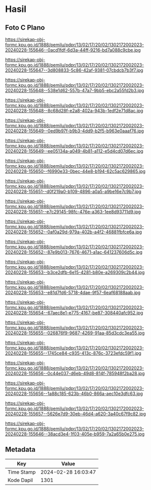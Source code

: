 # Hasil

## Foto C Plano

https://sirekap-obj-formc.kpu.go.id/1888/pemilu/pdpr/13/02/17/20/02/1302172002023-20240228-155646--0acd1fdf-6d3a-44ff-9216-bd7a088c9cbe.jpg

https://sirekap-obj-formc.kpu.go.id/1888/pemilu/pdpr/13/02/17/20/02/1302172002023-20240228-155647--3d808833-5c86-42af-9381-07cbdcb7b3f7.jpg

https://sirekap-obj-formc.kpu.go.id/1888/pemilu/pdpr/13/02/17/20/02/1302172002023-20240228-155648--538e1d62-557b-47a7-9bb5-ebc2a55fd2b3.jpg

https://sirekap-obj-formc.kpu.go.id/1888/pemilu/pdpr/13/02/17/20/02/1302172002023-20240228-155648--8c68d28f-e2a8-402a-943b-1edf2e71d8ac.jpg

https://sirekap-obj-formc.kpu.go.id/1888/pemilu/pdpr/13/02/17/20/02/1302172002023-20240228-155649--0ed9b97f-b9b3-4dd9-b2f5-b963e0aaaf76.jpg

https://sirekap-obj-formc.kpu.go.id/1888/pemilu/pdpr/13/02/17/20/02/1302172002023-20240228-155649--ee05134a-a049-4b81-a112-e5d4cd07d6ec.jpg

https://sirekap-obj-formc.kpu.go.id/1888/pemilu/pdpr/13/02/17/20/02/1302172002023-20240228-155650--f6990e33-0bec-44e8-b194-62c5ac629865.jpg

https://sirekap-obj-formc.kpu.go.id/1888/pemilu/pdpr/13/02/17/20/02/1302172002023-20240228-155651--d0f219a0-b109-4896-a0a5-a9be16e7c9b7.jpg

https://sirekap-obj-formc.kpu.go.id/1888/pemilu/pdpr/13/02/17/20/02/1302172002023-20240228-155651--e7c29145-98fc-476e-a363-1ee8d93711d9.jpg

https://sirekap-obj-formc.kpu.go.id/1888/pemilu/pdpr/13/02/17/20/02/1302172002023-20240228-155652--0af0a29d-979a-402b-a4f2-46881fbfce6a.jpg

https://sirekap-obj-formc.kpu.go.id/1888/pemilu/pdpr/13/02/17/20/02/1302172002023-20240228-155652--87e9b013-7676-4671-a1ac-641237606d5c.jpg

https://sirekap-obj-formc.kpu.go.id/1888/pemilu/pdpr/13/02/17/20/02/1302172002023-20240228-155653--b3ce2dfb-6e15-4281-b80e-a269309c2b44.jpg

https://sirekap-obj-formc.kpu.go.id/1888/pemilu/pdpr/13/02/17/20/02/1302172002023-20240228-155653--e81d7fd6-5718-4dae-9f57-6eaf68188aab.jpg

https://sirekap-obj-formc.kpu.go.id/1888/pemilu/pdpr/13/02/17/20/02/1302172002023-20240228-155654--67aec8e1-e775-4167-be87-308440afc952.jpg

https://sirekap-obj-formc.kpu.go.id/1888/pemilu/pdpr/13/02/17/20/02/1302172002023-20240228-155655--026876f9-9687-4269-91aa-85d3cdc3ea55.jpg

https://sirekap-obj-formc.kpu.go.id/1888/pemilu/pdpr/13/02/17/20/02/1302172002023-20240228-155655--1745ce84-c935-413c-876c-3723efdc59f1.jpg

https://sirekap-obj-formc.kpu.go.id/1888/pemilu/pdpr/13/02/17/20/02/1302172002023-20240228-155656--0c44e037-d6eb-49d8-814f-785948f2ba28.jpg

https://sirekap-obj-formc.kpu.go.id/1888/pemilu/pdpr/13/02/17/20/02/1302172002023-20240228-155656--1a88c185-623b-46b0-866a-aec10e3dfc63.jpg

https://sirekap-obj-formc.kpu.go.id/1888/pemilu/pdpr/13/02/17/20/02/1302172002023-20240228-155657--5626e7d9-30eb-46d4-a620-3a40c67f9c82.jpg

https://sirekap-obj-formc.kpu.go.id/1888/pemilu/pdpr/13/02/17/20/02/1302172002023-20240228-155646--38acd3e4-1f03-405e-b959-7a2a65b0e275.jpg


## Metadata

| Key        | Value               |
| ---------- | ------------------- |
| Time Stamp | 2024-02-28 16:03:47 |
| Kode Dapil | 1301                |



